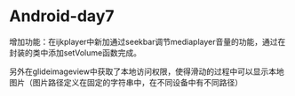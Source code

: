 # Android-day7

增加功能：在ijkplayer中新加通过seekbar调节mediaplayer音量的功能，通过在封装的类中添加setVolume函数完成。

另外在glideimageview中获取了本地访问权限，使得滑动的过程中可以显示本地图片（图片路径定义在固定的字符串中，在不同设备中有不同路径）
